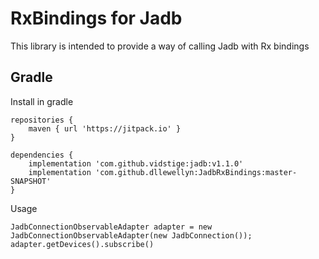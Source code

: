 # RxBindings for Jadb

This library is intended to provide a way of calling Jadb with Rx bindings

## Gradle

Install in gradle

```
repositories {
    maven { url 'https://jitpack.io' }
}

dependencies {
    implementation 'com.github.vidstige:jadb:v1.1.0'
    implementation 'com.github.dllewellyn:JadbRxBindings:master-SNAPSHOT'
}
```

Usage

```
JadbConnectionObservableAdapter adapter = new JadbConnectionObservableAdapter(new JadbConnection());
adapter.getDevices().subscribe()
```